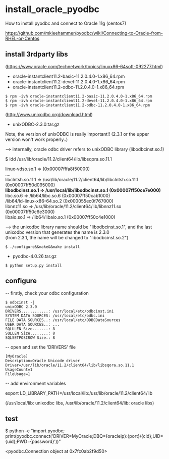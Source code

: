 # install_oracle_pyodbc
How to install pyodbc and connect to Oracle 11g (centos7)

https://github.com/mkleehammer/pyodbc/wiki/Connecting-to-Oracle-from-RHEL-or-Centos

install 3rdparty libs
---------
(https://www.oracle.com/technetwork/topics/linuxx86-64soft-092277.html)

- oracle-instantclient11.2-basic-11.2.0.4.0-1.x86_64.rpm  
- oracle-instantclient11.2-devel-11.2.0.4.0-1.x86_64.rpm  
- oracle-instantclient11.2-odbc-11.2.0.4.0-1.x86_64.rpm

```
$ rpm -ivh oracle-instantclient11.2-basic-11.2.0.4.0-1.x86_64.rpm
$ rpm -ivh oracle-instantclient11.2-devel-11.2.0.4.0-1.x86_64.rpm  
$ rpm -ivh oracle-instantclient11.2-odbc-11.2.0.4.0-1.x86_64.rpm
```

(http://www.unixodbc.org/download.html)

- unixODBC-2.3.0.tar.gz

Note, the version of unixODBC is really important!! 
(2.3.1 or the upper version won't work properly..)

--> internally, oracle odbc driver refers to unixODBC library (libodbcinst.so.1)

$ ldd /usr/lib/oracle/11.2/client64/lib/libsqora.so.11.1

linux-vdso.so.1 =>  (0x00007fffa8f50000)<br>
.... <br>
libclntsh.so.11.1 => /usr/lib/oracle/11.2/client64/lib/libclntsh.so.11.1 (0x00007ff50d095000) <br>
<b>libodbcinst.so.1 => /usr/local/lib/libodbcinst.so.1 (0x00007ff50ce7e000)</b><br>
libc.so.6 => /lib64/libc.so.6 (0x00007ff50cab1000)<br>
/lib64/ld-linux-x86-64.so.2 (0x000055ec0f767000)<br>
libnnz11.so => /usr/lib/oracle/11.2/client64/lib/libnnz11.so (0x00007ff50c6e3000)<br>
libaio.so.1 => /lib64/libaio.so.1 (0x00007ff50c4e1000)<br>

--> the unixodbc library name should be "libodbcinst.so.1", and the last unixodbc version that generates the name is 2.3.0
<br>(from 2.3.1, the name will be changed to "libodbcinst.so.2")

```
$ ./configure&&make&&make install
```

- pyodbc-4.0.26.tar.gz

```
$ python setup.py install
```

configure
---------

-- firstly, check your odbc configuration

```
$ odbcinst -j
unixODBC 2.3.0
DRIVERS............: /usr/local/etc/odbcinst.ini
SYSTEM DATA SOURCES: /usr/local/etc/odbc.ini
FILE DATA SOURCES..: /usr/local/etc/ODBCDataSources
USER DATA SOURCES..: ...
SQLULEN Size.......: 8
SQLLEN Size........: 8
SQLSETPOSIROW Size.: 8
```

-- open and set the 'DRIVERS' file

```
[MyOracle]
Description=Oracle Unicode driver
Driver=/usr/lib/oracle/11.2/client64/lib/libsqora.so.11.1
UsageCount=1
FileUsage=1
```
-- add environment variables

export LD_LIBRARY_PATH=/usr/local/lib:/usr/lib/oracle/11.2/client64/lib

(/usr/local/lib: unixodbc libs, /usr/lib/oracle/11.2/client64/lib: oracle libs)

test
---------

$ python -c "import pyodbc; print(pyodbc.connect('DRIVER=MyOracle;DBQ={oracleip}:{port}/{cid};UID={uid};PWD={password}'))"

<pyodbc.Connection object at 0x7fc0ab2f9d50>
